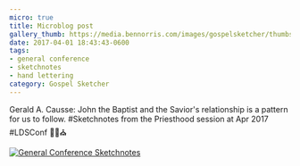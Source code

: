 ```yaml
---
micro: true
title: Microblog post
gallery_thumb: https://media.bennorris.com/images/gospelsketcher/thumbs/apr-17-3-causse.jpg
date: 2017-04-01 18:43:43-0600
tags:
- general conference
- sketchnotes
- hand lettering
category: Gospel Sketcher
---
```


Gerald A. Causse: John the Baptist and the Savior's relationship is a pattern for us to follow. #Sketchnotes from the Priesthood session at Apr 2017 #LDSConf ✍🏼⛪️

[![General Conference Sketchnotes](https://media.bennorris.com/images/gospelsketcher/general-conference/apr-2017/apr-17-3-causse.jpg)](https://media.bennorris.com/images/gospelsketcher/general-conference/apr-2017/apr-17-3-causse.jpg)